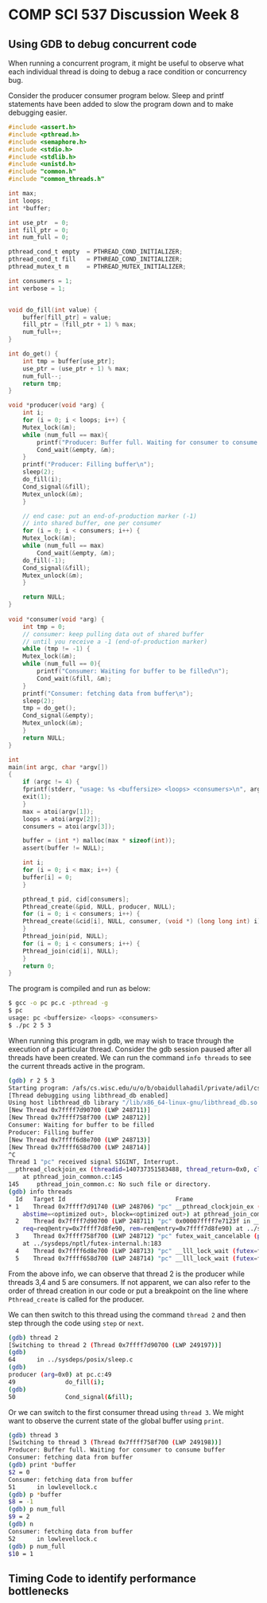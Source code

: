 # COMP SCI 537 Discussion Week 8

## Using GDB to debug concurrent code
When running a concurrent program, it might be useful to observe what each individual thread is doing to debug a race condition or concurrency bug.

Consider the producer consumer program below. Sleep and printf statements have been added to slow the program down and to make debugging easier.

```c
#include <assert.h>
#include <pthread.h>
#include <semaphore.h>
#include <stdio.h>
#include <stdlib.h>
#include <unistd.h>
#include "common.h"
#include "common_threads.h"

int max;
int loops;
int *buffer; 

int use_ptr  = 0;
int fill_ptr = 0;
int num_full = 0;

pthread_cond_t empty  = PTHREAD_COND_INITIALIZER;
pthread_cond_t fill   = PTHREAD_COND_INITIALIZER;
pthread_mutex_t m     = PTHREAD_MUTEX_INITIALIZER;

int consumers = 1;
int verbose = 1;


void do_fill(int value) {
    buffer[fill_ptr] = value;
    fill_ptr = (fill_ptr + 1) % max;
    num_full++;
}

int do_get() {
    int tmp = buffer[use_ptr];
    use_ptr = (use_ptr + 1) % max;
    num_full--;
    return tmp;
}

void *producer(void *arg) {
    int i;
    for (i = 0; i < loops; i++) {
	Mutex_lock(&m);            
	while (num_full == max){
        printf("Producer: Buffer full. Waiting for consumer to consume buffer\n");                       
	    Cond_wait(&empty, &m); 
    }
    printf("Producer: Filling buffer\n");
    sleep(2);
	do_fill(i);               
	Cond_signal(&fill);        
	Mutex_unlock(&m);          
    }

    // end case: put an end-of-production marker (-1) 
    // into shared buffer, one per consumer
    for (i = 0; i < consumers; i++) {
	Mutex_lock(&m);
	while (num_full == max) 
	    Cond_wait(&empty, &m);
	do_fill(-1);
	Cond_signal(&fill);
	Mutex_unlock(&m);
    }

    return NULL;
}
                                                                               
void *consumer(void *arg) {
    int tmp = 0;
    // consumer: keep pulling data out of shared buffer
    // until you receive a -1 (end-of-production marker)
    while (tmp != -1) { 
	Mutex_lock(&m);           
	while (num_full == 0){
        printf("Consumer: Waiting for buffer to be filled\n");      
	    Cond_wait(&fill, &m); 
    }
    printf("Consumer: fetching data from buffer\n");
    sleep(2);
	tmp = do_get();           
	Cond_signal(&empty);      
	Mutex_unlock(&m);         
    }
    return NULL;
}

int
main(int argc, char *argv[])
{
    if (argc != 4) {
	fprintf(stderr, "usage: %s <buffersize> <loops> <consumers>\n", argv[0]);
	exit(1);
    }
    max = atoi(argv[1]);
    loops = atoi(argv[2]);
    consumers = atoi(argv[3]);

    buffer = (int *) malloc(max * sizeof(int));
    assert(buffer != NULL);

    int i;
    for (i = 0; i < max; i++) {
	buffer[i] = 0;
    }

    pthread_t pid, cid[consumers];
    Pthread_create(&pid, NULL, producer, NULL); 
    for (i = 0; i < consumers; i++) {
	Pthread_create(&cid[i], NULL, consumer, (void *) (long long int) i); 
    }
    Pthread_join(pid, NULL); 
    for (i = 0; i < consumers; i++) {
	Pthread_join(cid[i], NULL); 
    }
    return 0;
}
```
The program is compiled and run as below:
```bash
$ gcc -o pc pc.c -pthread -g
$ pc
usage: pc <buffersize> <loops> <consumers>
$ ./pc 2 5 3
```

When running this program in gdb, we may wish to trace through the execution of a particular thread. Consider the gdb session paused after all threads have been created. We can run the command `info threads` to see the current threads active in the program.
```bash
(gdb) r 2 5 3
Starting program: /afs/cs.wisc.edu/u/o/b/obaidullahadil/private/adil/cs537-summer/Discussions/week-9/pc 2 5 3
[Thread debugging using libthread_db enabled]
Using host libthread_db library "/lib/x86_64-linux-gnu/libthread_db.so.1".
[New Thread 0x7ffff7d90700 (LWP 248711)]
[New Thread 0x7ffff758f700 (LWP 248712)]
Consumer: Waiting for buffer to be filled
Producer: Filling buffer
[New Thread 0x7ffff6d8e700 (LWP 248713)]
[New Thread 0x7ffff658d700 (LWP 248714)]
^C
Thread 1 "pc" received signal SIGINT, Interrupt.
__pthread_clockjoin_ex (threadid=140737351583488, thread_return=0x0, clockid=<optimized out>, abstime=<optimized out>, block=<optimized out>)
    at pthread_join_common.c:145
145     pthread_join_common.c: No such file or directory.
(gdb) info threads
  Id   Target Id                               Frame 
* 1    Thread 0x7ffff7d91740 (LWP 248706) "pc" __pthread_clockjoin_ex (threadid=140737351583488, thread_return=0x0, clockid=<optimized out>, 
    abstime=<optimized out>, block=<optimized out>) at pthread_join_common.c:145
  2    Thread 0x7ffff7d90700 (LWP 248711) "pc" 0x00007ffff7e7123f in __GI___clock_nanosleep (clock_id=clock_id@entry=0, flags=flags@entry=0, 
    req=req@entry=0x7ffff7d8fe90, rem=rem@entry=0x7ffff7d8fe90) at ../sysdeps/unix/sysv/linux/clock_nanosleep.c:78
  3    Thread 0x7ffff758f700 (LWP 248712) "pc" futex_wait_cancelable (private=<optimized out>, expected=0, futex_word=0x5555555580c8 <fill+40>)
    at ../sysdeps/nptl/futex-internal.h:183
  4    Thread 0x7ffff6d8e700 (LWP 248713) "pc" __lll_lock_wait (futex=futex@entry=0x5555555580e0 <m>, private=0) at lowlevellock.c:52
  5    Thread 0x7ffff658d700 (LWP 248714) "pc" __lll_lock_wait (futex=futex@entry=0x5555555580e0 <m>, private=0) at lowlevellock.c:52
```
From the above info, we can observe that thread 2 is the producer while threads 3,4 and 5 are consumers. If not apparent, we can also refer to the order of thread creation in our code or put a breakpoint on the line where `Pthread_create` is called for the producer.

We can then switch to this thread using the command `thread 2` and then step through the code using `step` or `next`.
```bash
(gdb) thread 2
[Switching to thread 2 (Thread 0x7ffff7d90700 (LWP 249197))]
(gdb)
64      in ../sysdeps/posix/sleep.c
(gdb) 
producer (arg=0x0) at pc.c:49
49              do_fill(i);               
(gdb) 
50              Cond_signal(&fill);        
```

Or we can switch to the first consumer thread using `thread 3`. We might want to observe the current state of the global buffer using `print`.
```bash
(gdb) thread 3
[Switching to thread 3 (Thread 0x7ffff758f700 (LWP 249198))]
Producer: Buffer full. Waiting for consumer to consume buffer
Consumer: fetching data from buffer
(gdb) print *buffer
$2 = 0
Consumer: fetching data from buffer
51      in lowlevellock.c
(gdb) p *buffer
$8 = -1
(gdb) p num_full
$9 = 2
(gdb) n
Consumer: fetching data from buffer
52      in lowlevellock.c
(gdb) p num_full
$10 = 1
```


## Timing Code to identify performance bottlenecks






